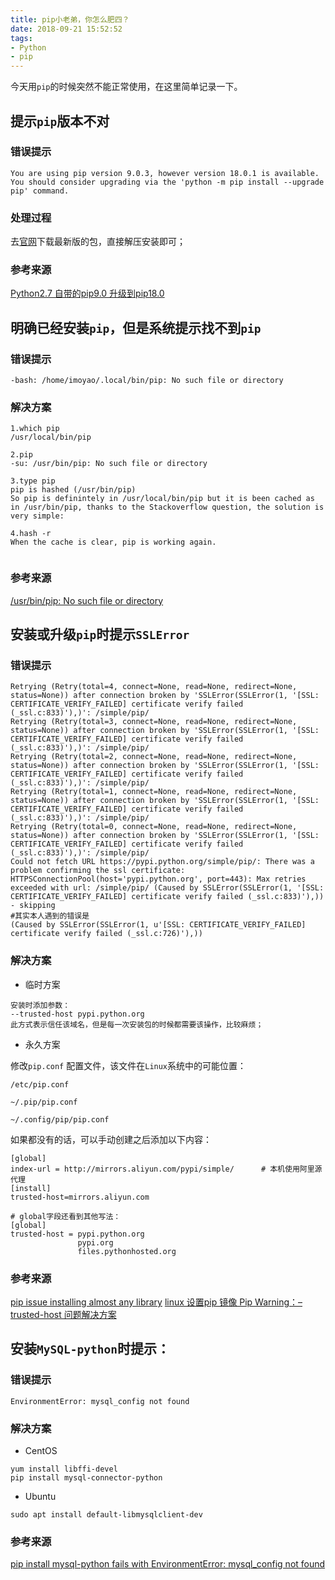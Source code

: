 ```yaml
---
title: pip小老弟，你怎么肥四？
date: 2018-09-21 15:52:52
tags: 
- Python
- pip
---
```

今天用`pip`的时候突然不能正常使用，在这里简单记录一下。
<!--more-->

## 提示`pip`版本不对

### 错误提示

```
You are using pip version 9.0.3, however version 18.0.1 is available.
You should consider upgrading via the 'python -m pip install --upgrade pip' command. 
```
### 处理过程

去[官网](https://pypi.org/project/pip/)下载最新版的包，直接解压安装即可；

### 参考来源

[Python2.7 自带的pip9.0 升级到pip18.0](https://blog.csdn.net/XavierDarkness/article/details/81234066)

## 明确已经安装`pip`，但是系统提示找不到`pip`

### 错误提示

```
-bash: /home/imoyao/.local/bin/pip: No such file or directory
```
### 解决方案

```shell
1.which pip 
/usr/local/bin/pip

2.pip 
-su: /usr/bin/pip: No such file or directory

3.type pip 
pip is hashed (/usr/bin/pip) 
So pip is definintely in /usr/local/bin/pip but it is been cached as in /usr/bin/pip, thanks to the Stackoverflow question, the solution is very simple:

4.hash -r 
When the cache is clear, pip is working again.
 
```
### 参考来源

[/usr/bin/pip: No such file or directory](https://blog.csdn.net/qq_32755575/article/details/80443714)

## 安装或升级`pip`时提示`SSLError`

### 错误提示

```
Retrying (Retry(total=4, connect=None, read=None, redirect=None, status=None)) after connection broken by 'SSLError(SSLError(1, '[SSL: CERTIFICATE_VERIFY_FAILED] certificate verify failed (_ssl.c:833)'),)': /simple/pip/
Retrying (Retry(total=3, connect=None, read=None, redirect=None, status=None)) after connection broken by 'SSLError(SSLError(1, '[SSL: CERTIFICATE_VERIFY_FAILED] certificate verify failed (_ssl.c:833)'),)': /simple/pip/
Retrying (Retry(total=2, connect=None, read=None, redirect=None, status=None)) after connection broken by 'SSLError(SSLError(1, '[SSL: CERTIFICATE_VERIFY_FAILED] certificate verify failed (_ssl.c:833)'),)': /simple/pip/
Retrying (Retry(total=1, connect=None, read=None, redirect=None, status=None)) after connection broken by 'SSLError(SSLError(1, '[SSL: CERTIFICATE_VERIFY_FAILED] certificate verify failed (_ssl.c:833)'),)': /simple/pip/
Retrying (Retry(total=0, connect=None, read=None, redirect=None, status=None)) after connection broken by 'SSLError(SSLError(1, '[SSL: CERTIFICATE_VERIFY_FAILED] certificate verify failed (_ssl.c:833)'),)': /simple/pip/
Could not fetch URL https://pypi.python.org/simple/pip/: There was a problem confirming the ssl certificate: HTTPSConnectionPool(host='pypi.python.org', port=443): Max retries exceeded with url: /simple/pip/ (Caused by SSLError(SSLError(1, '[SSL: CERTIFICATE_VERIFY_FAILED] certificate verify failed (_ssl.c:833)'),)) - skipping
#其实本人遇到的错误是
(Caused by SSLError(SSLError(1, u'[SSL: CERTIFICATE_VERIFY_FAILED] certificate verify failed (_ssl.c:726)'),))
```
### 解决方案

- 临时方案

```
安装时添加参数：
--trusted-host pypi.python.org
此方式表示信任该域名，但是每一次安装包的时候都需要该操作，比较麻烦；
```
- 永久方案

修改`pip.conf` 配置文件，该文件在`Linux`系统中的可能位置：
```
/etc/pip.conf

~/.pip/pip.conf

~/.config/pip/pip.conf 
```
如果都没有的话，可以手动创建之后添加以下内容：

```
[global]
index-url = http://mirrors.aliyun.com/pypi/simple/      # 本机使用阿里源代理
[install]
trusted-host=mirrors.aliyun.com

# global字段还看到其他写法：
[global]
trusted-host = pypi.python.org
               pypi.org
               files.pythonhosted.org
```
### 参考来源

[pip issue installing almost any library](https://stackoverflow.com/questions/16370583/pip-issue-installing-almost-any-library)
[linux 设置pip 镜像 Pip Warning：–trusted-host 问题解决方案](https://www.cnblogs.com/yudar/p/4657511.html)

## 安装`MySQL-python`时提示：

### 错误提示
```
EnvironmentError: mysql_config not found
```
### 解决方案

- CentOS

```
yum install libffi-devel 
pip install mysql-connector-python
```

- Ubuntu

```
sudo apt install default-libmysqlclient-dev
```
### 参考来源
[pip install mysql-python fails with EnvironmentError: mysql_config not found](https://stackoverflow.com/questions/5178292/pip-install-mysql-python-fails-with-environmenterror-mysql-config-not-found)


